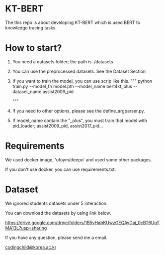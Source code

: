 # KT-BERT

The this repo is about developing KT-BERT which is used BERT to knowledge tracing tasks.

# How to start?

1. You need a datasets folder; the path is ./datasets
2. You can use the preprocessed datasets. See the Dataset Section
3. If you want to train the model, you can use scrip like this.
   """
   python train.py --model_fn model.pth --model_name bert4kt_plus --dataset_name assist2009_pid

   """
4. If you need to other options, please see the define_argparser.py.
5. If model_name contain the "_plus", you must train that model with pid_loader; assist2009_pid, assist2017_pid...

# Requirements

We used docker image, 'ufoym/deepo' and used some other packages.

If you don't use docker, you can use requirements.txt.

# Dataset

We ignored students datasets under 5 interaction.

You can download the datasets by using link below.

https://drive.google.com/drive/folders/1B5vHabKUwzGEQAyDaj_0cBT6UqTMA13L?usp=sharing

If you have any question, please send me a email.

codingchild@korea.ac.kr
